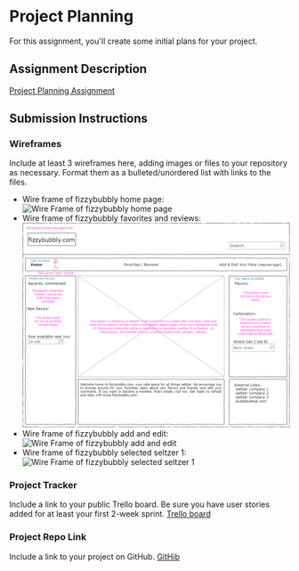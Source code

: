 # Project Planning
For this assignment, you'll create some initial plans for your project.

## Assignment Description
[Project Planning Assignment](https://education.launchcode.org/liftoff/modules/assignments/project-planning)

## Submission Instructions

### Wireframes

Include at least 3 wireframes here, adding images or files to your repository as necessary. Format them as a bulleted/unordered list with links to the files.
* Wire frame of fizzybubbly home page: ![Wire Frame of fizzybubbly home page](/images/wire%20frame%20of%20fizzybubbly%20-%2001%20home%20page.png)
* Wire frame of fizzybubbly favorites and reviews: ![Wire Frame of fizzybubbly favorites and reviews](https://github.com/zabalav/liftoff-assignments/blob/master/P3-Project_Planning/wire%20frame%20of%20fizzybubbly%20-%2001%20home%20page.png)
* Wire frame of fizzybubbly add and edit: ![Wire Frame of fizzybubbly add and edit](/images/wire_frame_of_fizzybubbly_-_03_add_and_edit.png)
* Wire frame of fizzybubbly selected seltzer 1: ![Wire Frame of fizzybubbly selected seltzer 1](/images/wire_frame_of_fizzybubbly_-_04_selected_seltzer_1.png)

### Project Tracker

Include a link to your public Trello board. Be sure you have user stories added for at least your first 2-week sprint.
[Trello board](https://trello.com/b/bypjBxmR/epics-stories)

### Project Repo Link

Include a link to your project on GitHub.
[GitHib](https://github.com/LaunchCodeLiftoffProjects/fizzybubbly)
